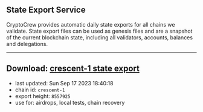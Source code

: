 ## State Export Service
CryptoCrew provides automatic daily state exports for all chains we validate. State export files can be used as genesis files and are a snapshot of the current blockchain state, including all validators, accounts, balances and delegations.

---
**Download: [crescent-1 state export](https://dl.ccvalidators.com/SERVICE/crescent/crescent-1_export_8557925.json)**
---

- last updated: Sun Sep 17 2023 18:40:18
- chain id: `crescent-1`
- export height: `8557925`
- use for: airdrops, local tests, chain recovery
